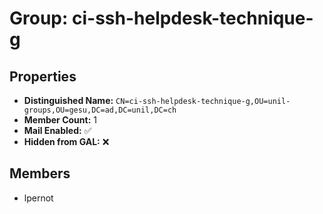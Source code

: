 # Group: ci-ssh-helpdesk-technique-g

## Properties

- **Distinguished Name:** `CN=ci-ssh-helpdesk-technique-g,OU=unil-groups,OU=gesu,DC=ad,DC=unil,DC=ch`
- **Member Count:** 1
- **Mail Enabled:** ✅
- **Hidden from GAL:** ❌

## Members

- lpernot
